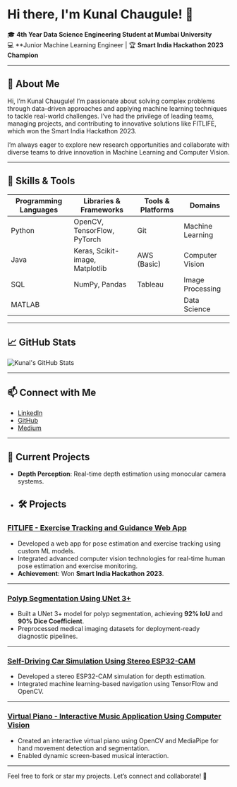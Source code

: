 # Hi there, I'm Kunal Chaugule! 👋

🎓 **4th Year Data Science Engineering Student at Mumbai University**  
💻 **Junior Machine Learning Engineer | 
🏆 **Smart India Hackathon 2023 Champion**  

---

## 🌟 About Me

Hi, I’m Kunal Chaugule! I’m passionate about solving complex problems through data-driven approaches and applying machine learning techniques to tackle real-world challenges. I’ve had the privilege of leading teams, managing projects, and contributing to innovative solutions like FITLIFE, which won the Smart India Hackathon 2023.

I’m always eager to explore new research opportunities and collaborate with diverse teams to drive innovation in Machine Learning and Computer Vision.

---

## 🚀 Skills & Tools

| **Programming Languages**  | **Libraries & Frameworks**       | **Tools & Platforms**      | **Domains**              |
|-----------------------------|----------------------------------|----------------------------|--------------------------|
| Python                      | OpenCV, TensorFlow, PyTorch     | Git                        | Machine Learning         |
| Java                        | Keras, Scikit-image, Matplotlib | AWS (Basic)                | Computer Vision          |
| SQL                         | NumPy, Pandas                   | Tableau                    | Image Processing         |
| MATLAB                      |                                 |                            | Data Science             |




---

## 📈 GitHub Stats

![Kunal's GitHub Stats](https://github-readme-stats.vercel.app/api?username=kunal0230&show_icons=true&theme=radical)

---

## 📫 Connect with Me

- [LinkedIn](https://linkedin.com/in/kunal-chaugule)
- [GitHub](https://github.com/kunal0230)
- [Medium](https://medium.com/@kunalchaugule.2003)

---

## 🌱 Current Projects

- **Depth Perception**: Real-time depth estimation using monocular camera systems.
- ## 🛠 Projects

### [FITLIFE - Exercise Tracking and Guidance Web App](https://github.com/kunal0230/FITLIFE)
- Developed a web app for pose estimation and exercise tracking using custom ML models.
- Integrated advanced computer vision technologies for real-time human pose estimation and exercise monitoring.
- **Achievement**: Won **Smart India Hackathon 2023**.

---

### [Polyp Segmentation Using UNet 3+](https://github.com/kunal0230/Polyp-Segmentation-Using-UNet-3-with-TensorFlow)
- Built a UNet 3+ model for polyp segmentation, achieving **92% IoU** and **90% Dice Coefficient**.
- Preprocessed medical imaging datasets for deployment-ready diagnostic pipelines.

---

### [Self-Driving Car Simulation Using Stereo ESP32-CAM](https://github.com/kunal0230/Self-Driving-Car-Simulation-Using-Stereo-ESP32-CAM)
- Developed a stereo ESP32-CAM simulation for depth estimation.
- Integrated machine learning-based navigation using TensorFlow and OpenCV.

---

### [Virtual Piano - Interactive Music Application Using Computer Vision](https://www.youtube.com/shorts/ZdxvdxJ5CQM)
- Created an interactive virtual piano using OpenCV and MediaPipe for hand movement detection and segmentation.
- Enabled dynamic screen-based musical interaction.


---

Feel free to fork or star my projects. Let’s connect and collaborate! 🚀
